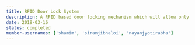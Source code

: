 ```yaml
---
title: RFID Door Lock System
description: A RFID based door locking mechanism which will allow only authorized person to lock/unlock the door of Robotics Club
date: 2019-03-16
status: completed
member-usernames: ['shamim', 'siranjibhaloi', 'nayanjyotirabha']
---
```

